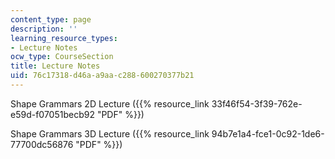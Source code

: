 ```yaml
---
content_type: page
description: ''
learning_resource_types:
- Lecture Notes
ocw_type: CourseSection
title: Lecture Notes
uid: 76c17318-d46a-a9aa-c288-600270377b21
---
```


Shape Grammars 2D Lecture ({{% resource_link 33f46f54-3f39-762e-e59d-f07051becb92 "PDF" %}})

Shape Grammars 3D Lecture ({{% resource_link 94b7e1a4-fce1-0c92-1de6-77700dc56876 "PDF" %}})